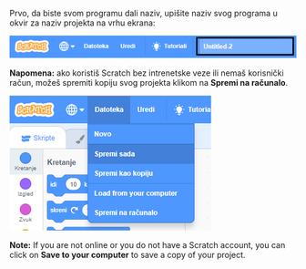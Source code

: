Prvo, da biste svom programu dali naziv, upišite naziv svog programa u okvir za naziv projekta na vrhu ekrana:

![snimka zaslona](images/name-annotated.png)

**Napomena:** ako koristiš Scratch bez intrenetske veze ili nemaš korisnički račun, možeš spremiti kopiju svog projekta klikom na **Spremi na računalo**.

![Odabirom "Spremi sada" u izborniku "Datoteka".](images/save.png)

**Note:** If you are not online or you do not have a Scratch account, you can click on **Save to your computer** to save a copy of your project.